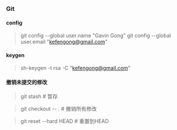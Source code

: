 ### Git

#### config
> git config --global user.name "Gavin Gong"
> git config --global user.email "kefengong@gmail.com"

#### keygen
> sh-keygen -t rsa -C "kefengong@gmail.com"



#### 撤销未提交的修改

> git stash # 暂存

> git checkout -- . # 撤销所有修改

> git reset --hard HEAD # 重置到HEAD